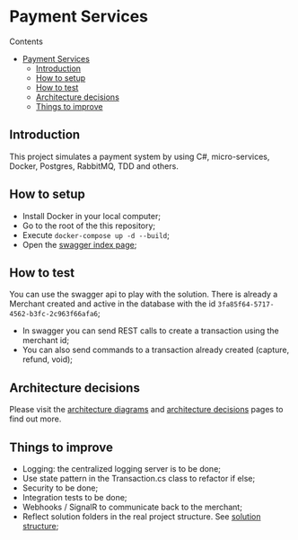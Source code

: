 # Payment Services

Contents

- [Payment Services](#payment-services)
  - [Introduction](#introduction)
  - [How to setup](#how-to-setup)
  - [How to test](#how-to-test)
  - [Architecture decisions](#architecture-decisions)
  - [Things to improve](#things-to-improve)

## Introduction

This project simulates a payment system by using C#, micro-services, Docker, Postgres, RabbitMQ, TDD and others.

## How to setup

- Install Docker in your local computer;
- Go to the root of the this repository;
- Execute `docker-compose up -d --build`;
- Open the [swagger index page](http://localhost:8080/swagger/index.html);

## How to test

You can use the swagger api to play with the solution. There is already a Merchant created and active in the database with the id `3fa85f64-5717-4562-b3fc-2c963f66afa6`;

- In swagger you can send REST calls to create a transaction using the merchant id;
- You can also send commands to a transaction already created (capture, refund, void);

## Architecture decisions

Please visit the [architecture diagrams](Docs/Architecture/architecture-diagrams.md) and [architecture decisions](Docs/Architecture/architecture-decisions.md) pages to find out more.

## Things to improve

- Logging: the centralized logging server is to be done;
- Use state pattern in the Transaction.cs class to refactor if else;
- Security to be done;
- Integration tests to be done;
- Webhooks / SignalR to communicate back to the merchant;
- Reflect solution folders in the real project structure. See [solution structure](Docs/Architecture/architecture-diagrams.md#project-structure);
